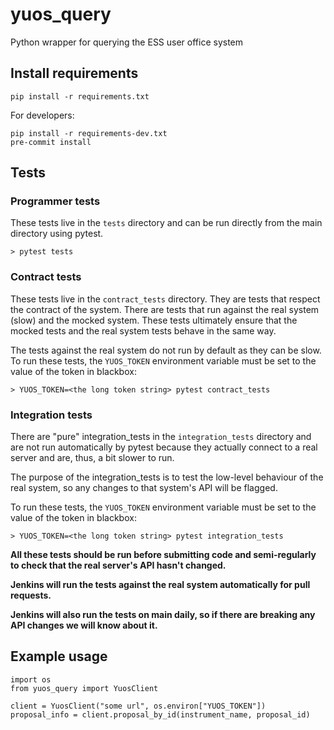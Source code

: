 # yuos_query
Python wrapper for querying the ESS user office system

## Install requirements
```
pip install -r requirements.txt
```

For developers:
```
pip install -r requirements-dev.txt
pre-commit install
```

## Tests
### Programmer tests
These tests live in the `tests` directory and can be run directly from the main directory using pytest.
```
> pytest tests
```

### Contract tests
These tests live in the `contract_tests` directory. They are tests that respect the contract of the system.
There are tests that run against the real system (slow) and the mocked system. These tests ultimately ensure that the
mocked tests and the real system tests behave in the same way.

The tests against the real system do not run by default as they can be slow. To run these tests, the `YUOS_TOKEN`
environment variable must be set to the value of the token in blackbox:

```
> YUOS_TOKEN=<the long token string> pytest contract_tests
```

### Integration tests
There are "pure" integration_tests in the `integration_tests` directory and are not run automatically by pytest because they
actually connect to a real server and are, thus, a bit slower to run.

The purpose of the integration_tests is to test the low-level behaviour of the real system, so any changes to that system's
API will be flagged.

To run these tests, the `YUOS_TOKEN` environment variable must be set to the value of the token in blackbox:

```
> YUOS_TOKEN=<the long token string> pytest integration_tests
```

**All these tests should be run before submitting code and semi-regularly to check that the real server's API hasn't changed.**

**Jenkins will run the tests against the real system automatically for pull requests.**

**Jenkins will also run the tests on main daily, so if there are breaking any API changes we will know about it.**

## Example usage

```
import os
from yuos_query import YuosClient

client = YuosClient("some url", os.environ["YUOS_TOKEN"])
proposal_info = client.proposal_by_id(instrument_name, proposal_id)
```
